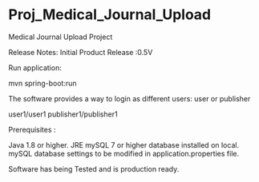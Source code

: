 # Proj_Medical_Journal_Upload
Medical Journal Upload Project

Release Notes: 
Initial Product Release :0.5V

Run application:

mvn spring-boot:run

The software provides a way to login as different users: user or publisher

user1/user1
publisher1/publisher1

Prerequisites :

Java 1.8 or higher. JRE
mySQL 7 or higher database installed on local.
mySQL database settings to be modified in application.properties file.


Software has being Tested and is production ready.
